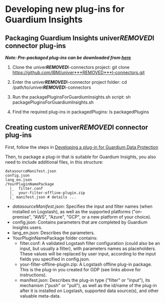 # Developing new plug-ins for Guardium Insights 

 ## Packaging Guardium Insights univer***REMOVED***l connector plug-ins

***Note: Pre-packaged plug-ins can be downloaded from [here](https://github.com/IBM/univer***REMOVED***l-connectors/releases)***

1) Clone the univer***REMOVED***l-connectors project: git clone https://github.com/IBM/univer***REMOVED***l-connectors.git

2) Enter the univer***REMOVED***l-connector project folder: cd /path/to/univer***REMOVED***l-connectors

3) Run the packagePluginsForGuardiumInsights.sh script: sh packagePluginsForGuardiumInsights.sh

4) Find the required plug-ins in packagedPlugins: ls packagedPlugins

## Creating custom univer***REMOVED***l connector plug-ins

First, follow the steps in [Developing a plug-in for Guardium Data Protection](../../Guardium%20Data%20Protection/developing_plugins_gdp.md)

Then, to package a plug-in that is suitable for Guardium Insights, you also need to include additional files, in this structure: 

    datasourceManifest.json
    config.json
    lang_en.json
    /YourPluginNamePackage
      |_  filter.conf
      |_  your-filter-offline-plugin.zip
      |_ manifest.json # details ...

* _datasourceManifest.json_: Specifies the input and filter names (when installed on Logstash), as well as the supported platforms ("on-premise", "AWS", "Azure", "GCP", or a new platform of your choice).
* config.json: Contains parameters that are completed by Guardium Insights users.
* lang_en.json: Describes the parameters.
* YourPluginNamePackage folder contains:
  * filter.conf: A validated Logstash filter configuration (could also be an input, but usually a filter), with parameters names as placeholders. These values will be replaced by user input, according to the input fields you specified in config.json.
  * your-filter-offline-plugin.zip: A Logstash offline plug-in package. This is the plug-in you created for GDP (see links above for instructions).
  * manifest.json: Describes the plug-in type ("filter" or "input"), its mechanism ("push" or "pull"), as well as the id/name of the plug-in after it is installed on Logstash, supported data source(s), and other valuable meta-data.
